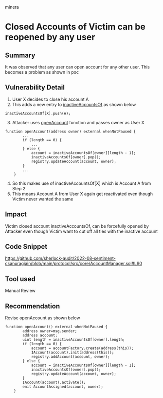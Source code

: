 minera
# Closed Accounts of Victim can be reopened by any user

## Summary
It was observed that any user can open account for any other user. This becomes a problem as shown in poc

## Vulnerability Detail

1. User X decides to close his account A
2. This adds a new entry to [inactiveAccountsOf](https://github.com/sherlock-audit/2022-08-sentiment-csanuragjain/blob/main/protocol/src/core/AccountManager.sol#L120) as shown below

```
inactiveAccountsOf[X].push(A);
```

3. Attacker uses [openAccount](https://github.com/sherlock-audit/2022-08-sentiment-csanuragjain/blob/main/protocol/src/core/AccountManager.sol#L90) function and passes owner as User X

```
function openAccount(address owner) external whenNotPaused {
        ...
        if (length == 0) {
            ...
        } else {
            account = inactiveAccountsOf[owner][length - 1];
            inactiveAccountsOf[owner].pop();
            registry.updateAccount(account, owner);
        }
        ...
    }
```
4. So this makes use of inactiveAccountsOf[X] which is Account A from Step 2
5.  This means Account A from User X again get reactivated even though Victim never wanted the same

## Impact
Victim closed account inactiveAccountsOf, can be forcefully opened by Attacker even though Victim want to cut off all ties with the inactive account

## Code Snippet
https://github.com/sherlock-audit/2022-08-sentiment-csanuragjain/blob/main/protocol/src/core/AccountManager.sol#L90

## Tool used
Manual Review

## Recommendation
Revise openAccount as shown below

```
function openAccount() external whenNotPaused {
        address owner=msg.sender;
        address account;
        uint length = inactiveAccountsOf[owner].length;
        if (length == 0) {
            account = accountFactory.create(address(this));
            IAccount(account).init(address(this));
            registry.addAccount(account, owner);
        } else {
            account = inactiveAccountsOf[owner][length - 1];
            inactiveAccountsOf[owner].pop();
            registry.updateAccount(account, owner);
        }
        IAccount(account).activate();
        emit AccountAssigned(account, owner);
    }
```